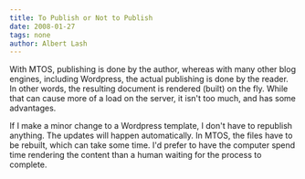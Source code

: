 ```yaml
---
title: To Publish or Not to Publish 
date: 2008-01-27
tags: none
author: Albert Lash
---
```

With MTOS, publishing is done by the author, whereas with many other blog engines, including Wordpress, the actual publishing is done by the reader. In other words, the resulting document is rendered (built) on the fly. While that can cause more of a load on the server, it isn't too much, and has some advantages.

If I make a minor change to a Wordpress template, I don't have to republish anything. The updates will happen automatically. In MTOS, the files have to be rebuilt, which can take some time. I'd prefer to have the computer spend time rendering the content than a human waiting for the process to complete.

